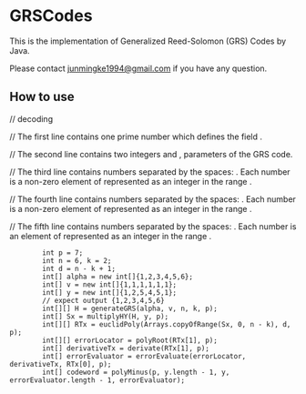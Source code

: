 # GRSCodes

This is the implementation of Generalized Reed-Solomon (GRS) Codes by Java.

Please contact junmingke1994@gmail.com if you have any question.

## How to use

// decoding

// The first line contains one prime number  which defines the field .

// The second line contains two integers  and , parameters of the GRS code.

// The third line contains  numbers separated by the spaces: . Each number is a non-zero element of  represented as an integer in the range .

// The fourth line contains  numbers separated by the spaces: . Each number is a non-zero element of  represented as an integer in the range .

// The fifth line contains  numbers separated by the spaces: . Each number is an element of  represented as an integer in the range .

```
        int p = 7;
        int n = 6, k = 2;
        int d = n - k + 1;
        int[] alpha = new int[]{1,2,3,4,5,6};
        int[] v = new int[]{1,1,1,1,1,1};
        int[] y = new int[]{1,2,5,4,5,1};
        // expect output {1,2,3,4,5,6}
        int[][] H = generateGRS(alpha, v, n, k, p);
        int[] Sx = multiplyHY(H, y, p);
        int[][] RTx = euclidPoly(Arrays.copyOfRange(Sx, 0, n - k), d, p);
        int[][] errorLocator = polyRoot(RTx[1], p);
        int[] derivativeTx = derivate(RTx[1], p);
        int[] errorEvaluator = errorEvaluate(errorLocator, derivativeTx, RTx[0], p);
        int[] codeword = polyMinus(p, y.length - 1, y, errorEvaluator.length - 1, errorEvaluator);
```
